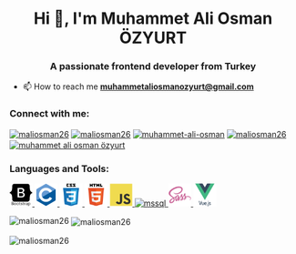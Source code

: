 <h1 align="center">Hi 👋, I'm Muhammet Ali Osman ÖZYURT</h1>
<h3 align="center">A passionate frontend developer from Turkey</h3>

- 📫 How to reach me **muhammetaliosmanozyurt@gmail.com**

<h3 align="left">Connect with me:</h3>
<p align="left">
<a href="https://codepen.io/maliosman26" target="blank"><img align="center" src="https://raw.githubusercontent.com/rahuldkjain/github-profile-readme-generator/master/src/images/icons/Social/codepen.svg" alt="maliosman26" height="30" width="40" /></a>
<a href="https://twitter.com/maliosman26" target="blank"><img align="center" src="https://raw.githubusercontent.com/rahuldkjain/github-profile-readme-generator/master/src/images/icons/Social/twitter.svg" alt="maliosman26" height="30" width="40" /></a>
<a href="https://www.linkedin.com/in/muhammet-ali-osman-%C3%B6zyurt-3858b6172/" target="blank"><img align="center" src="https://raw.githubusercontent.com/rahuldkjain/github-profile-readme-generator/master/src/images/icons/Social/linked-in-alt.svg" alt="muhammet-ali-osman" height="30" width="40" /></a>
<a href="https://instagram.com/maliosman26" target="blank"><img align="center" src="https://raw.githubusercontent.com/rahuldkjain/github-profile-readme-generator/master/src/images/icons/Social/instagram.svg" alt="maliosman26" height="30" width="40" /></a>
<a href="https://www.youtube.com/@muhammetaliosmanozyurt3156" target="blank"><img align="center" src="https://raw.githubusercontent.com/rahuldkjain/github-profile-readme-generator/master/src/images/icons/Social/youtube.svg" alt="muhammet ali osman özyurt" height="30" width="40" /></a>

<h3 align="left">Languages and Tools:</h3>
<p align="left"> <a href="https://getbootstrap.com" target="_blank" rel="noreferrer"> <img src="https://raw.githubusercontent.com/devicons/devicon/master/icons/bootstrap/bootstrap-plain-wordmark.svg" alt="bootstrap" width="40" height="40"/> </a> <a href="https://www.cprogramming.com/" target="_blank" rel="noreferrer"> <img src="https://raw.githubusercontent.com/devicons/devicon/master/icons/c/c-original.svg" alt="c" width="40" height="40"/> </a> <a href="https://www.w3schools.com/css/" target="_blank" rel="noreferrer"> <img src="https://raw.githubusercontent.com/devicons/devicon/master/icons/css3/css3-original-wordmark.svg" alt="css3" width="40" height="40"/> </a> <a href="https://www.w3.org/html/" target="_blank" rel="noreferrer"> <img src="https://raw.githubusercontent.com/devicons/devicon/master/icons/html5/html5-original-wordmark.svg" alt="html5" width="40" height="40"/> </a> <a href="https://developer.mozilla.org/en-US/docs/Web/JavaScript" target="_blank" rel="noreferrer"> <img src="https://raw.githubusercontent.com/devicons/devicon/master/icons/javascript/javascript-original.svg" alt="javascript" width="40" height="40"/> </a> <a href="https://www.microsoft.com/en-us/sql-server" target="_blank" rel="noreferrer"> <img src="https://www.svgrepo.com/show/303229/microsoft-sql-server-logo.svg" alt="mssql" width="40" height="40"/> </a> <a href="https://sass-lang.com" target="_blank" rel="noreferrer"> <img src="https://raw.githubusercontent.com/devicons/devicon/master/icons/sass/sass-original.svg" alt="sass" width="40" height="40"/> </a> <a href="https://vuejs.org/" target="_blank" rel="noreferrer"> <img src="https://raw.githubusercontent.com/devicons/devicon/master/icons/vuejs/vuejs-original-wordmark.svg" alt="vuejs" width="40" height="40"/> </a> </p>

<p><img align="left" src="https://github-readme-stats.vercel.app/api/top-langs?username=maliosman26&show_icons=true&locale=en&layout=compact" alt="maliosman26" /></p>

<p>&nbsp;<img align="center" src="https://github-readme-stats.vercel.app/api?username=maliosman26&show_icons=true&locale=en" alt="maliosman26" /></p>

<p><img align="center" src="https://github-readme-streak-stats.herokuapp.com/?user=maliosman26&" alt="maliosman26" /></p>
